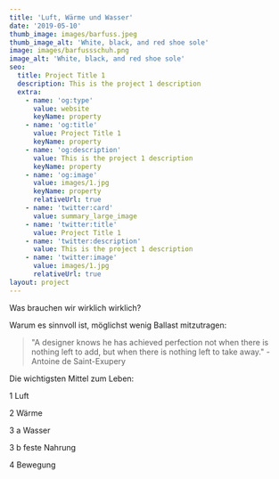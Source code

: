```yaml
---
title: 'Luft, Wärme und Wasser'
date: '2019-05-10'
thumb_image: images/barfuss.jpeg
thumb_image_alt: 'White, black, and red shoe sole'
image: images/barfussschuh.png
image_alt: 'White, black, and red shoe sole'
seo:
  title: Project Title 1
  description: This is the project 1 description
  extra:
    - name: 'og:type'
      value: website
      keyName: property
    - name: 'og:title'
      value: Project Title 1
      keyName: property
    - name: 'og:description'
      value: This is the project 1 description
      keyName: property
    - name: 'og:image'
      value: images/1.jpg
      keyName: property
      relativeUrl: true
    - name: 'twitter:card'
      value: summary_large_image
    - name: 'twitter:title'
      value: Project Title 1
    - name: 'twitter:description'
      value: This is the project 1 description
    - name: 'twitter:image'
      value: images/1.jpg
      relativeUrl: true
layout: project
---
```

Was brauchen wir wirklich wirklich?

Warum es sinnvoll ist, möglichst wenig Ballast mitzutragen:

> "A designer knows he has achieved perfection not when there is nothing left to add, but when there is nothing left to take away." -Antoine de Saint-Exupery

Die wichtigsten Mittel zum Leben:

1 Luft

2 Wärme

3 a Wasser

3 b feste Nahrung

4 Bewegung  



